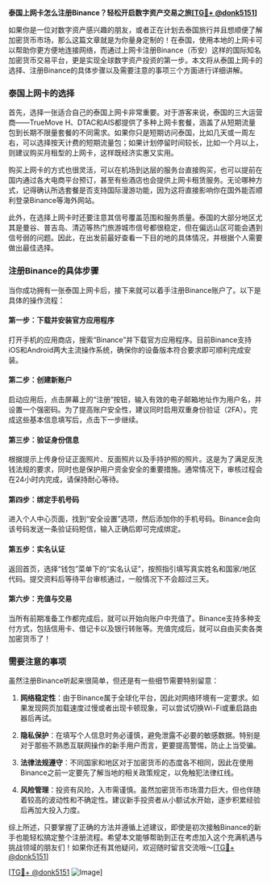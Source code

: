 **泰国上网卡怎么注册Binance？轻松开启数字资产交易之旅[[TG💪+ @donk5151](https://t.me/s/donk5151)]**

如果你是一位对数字资产感兴趣的朋友，或者正在计划去泰国旅行并且想顺便了解加密货币市场，那么这篇文章就是为你量身定制的！在泰国，使用本地的上网卡可以帮助你更方便地连接网络，而通过上网卡注册Binance（币安）这样的国际知名加密货币交易平台，更是实现全球数字资产投资的第一步。本文将从泰国上网卡的选择、注册Binance的具体步骤以及需要注意的事项三个方面进行详细讲解。

### 泰国上网卡的选择

首先，选择一张适合自己的泰国上网卡非常重要。对于游客来说，泰国的三大运营商——TrueMove H、DTAC和AIS都提供了多种上网卡套餐，涵盖了从短期流量包到长期不限量套餐的不同需求。如果你只是短期访问泰国，比如几天或一周左右，可以选择按天计费的短期流量包；如果计划停留时间较长，比如一个月以上，则建议购买月租型的上网卡，这样既经济实惠又实用。

购买上网卡的方式也很灵活，可以在机场到达层的服务台直接购买，也可以提前在国内通过各大电商平台预订，甚至有些酒店也会提供上网卡租赁服务。无论哪种方式，记得确认所选套餐是否支持国际漫游功能，因为这将直接影响你在国外能否顺利登录Binance等海外网站。

此外，在选择上网卡时还要注意其信号覆盖范围和服务质量。泰国的大部分地区尤其是曼谷、普吉岛、清迈等热门旅游城市信号都很稳定，但在偏远山区可能会遇到信号弱的问题。因此，在出发前最好查看一下目的地的具体情况，并根据个人需要做出最佳选择。

### 注册Binance的具体步骤

当你成功拥有一张泰国上网卡后，接下来就可以着手注册Binance账户了。以下是具体的操作流程：

#### 第一步：下载并安装官方应用程序
打开手机的应用商店，搜索“Binance”并下载官方应用程序。目前Binance支持iOS和Android两大主流操作系统，确保你的设备版本符合要求即可顺利完成安装。

#### 第二步：创建新账户
启动应用后，点击屏幕上的“注册”按钮，输入有效的电子邮箱地址作为用户名，并设置一个强密码。为了提高账户安全性，建议同时启用双重身份验证（2FA）。完成这些基本信息填写后，点击下一步继续。

#### 第三步：验证身份信息
根据提示上传身份证正面照片、反面照片以及手持护照的照片。这是为了满足反洗钱法规的要求，同时也是保护用户资金安全的重要措施。通常情况下，审核过程会在24小时内完成，请保持耐心等待。

#### 第四步：绑定手机号码
进入个人中心页面，找到“安全设置”选项，然后添加你的手机号码。Binance会向该号码发送一条验证码短信，输入正确后即可完成绑定。

#### 第五步：实名认证
返回首页，选择“钱包”菜单下的“实名认证”，按照指引填写真实姓名和国家/地区代码。提交资料后等待平台审核通过，一般情况下不会超过三天。

#### 第六步：充值与交易
当所有前期准备工作都完成后，就可以开始向账户中充值了。Binance支持多种支付方式，包括信用卡、借记卡以及银行转账等。充值完成后，就可以自由买卖各类加密货币了！

### 需要注意的事项

虽然注册Binance听起来很简单，但还是有一些细节需要特别留意：

1. **网络稳定性**：由于Binance属于全球化平台，因此对网络环境有一定要求。如果发现网页加载速度过慢或者出现卡顿现象，可以尝试切换Wi-Fi或重启路由器后再试。
   
2. **隐私保护**：在填写个人信息时务必谨慎，避免泄露不必要的敏感数据。特别是对于那些不熟悉互联网操作的新手用户而言，更要提高警惕，防止上当受骗。

3. **法律法规遵守**：不同国家和地区对于加密货币的态度各不相同，因此在使用Binance之前一定要先了解当地的相关政策规定，以免触犯法律红线。

4. **风险管理**：投资有风险，入市需谨慎。虽然加密货币市场潜力巨大，但也伴随着较高的波动性和不确定性。建议新手投资者从小额试水开始，逐步积累经验后再加大投入力度。

综上所述，只要掌握了正确的方法并遵循上述建议，即使是初次接触Binance的新手也能轻松搞定整个注册流程。希望本文能够帮助到正在考虑加入这个充满机遇与挑战领域的朋友们！如果你还有其他疑问，欢迎随时留言交流哦～[[TG💪+ @donk5151](https://t.me/s/donk5151)]

[[TG💪+ @donk5151](https://t.me/s/donk5151) ![Image](https://i.postimg.cc/rwNCRYN7/Snipaste-2025-04-30-17-27-05.png)]